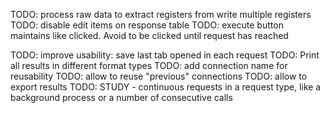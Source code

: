 TODO: process raw data to extract registers from write multiple registers
TODO: disable edit items on response table
TODO: execute button maintains like clicked. Avoid to be clicked until request has reached


TODO: improve usability: save last tab opened in each request
TODO: Print all results in different format types
TODO: add connection name for reusability
TODO: allow to reuse "previous" connections
TODO: allow to export results
TODO: STUDY - continuous requests in a request type, like a background process or a number of consecutive calls
